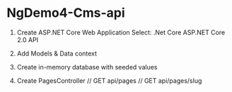 # NgDemo4-Cms-api
1. Create ASP.NET Core Web Application
   Select:
     .Net Core
	 ASP.NET Core 2.0
	 API

2. Add Models & Data context

3. Create in-memory database with seeded values

4. Create PagesController
   // GET api/pages
   // GET api/pages/slug
